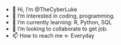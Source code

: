 - 👋 Hi, I’m @TheCyberLuke
- 👀 I’m interested in coding, programming.
- 🌱 I’m currently learning: R, Python, SQL
- 💞️ I’m looking to collaborate to get job.
- 📫 How to reach me <- Everyday

<!---
TheCyberLuke/TheCyberLuke is a ✨ special ✨ repository because its `README.md` (this file) appears on your GitHub profile.
You can click the Preview link to take a look at your changes.
--->
